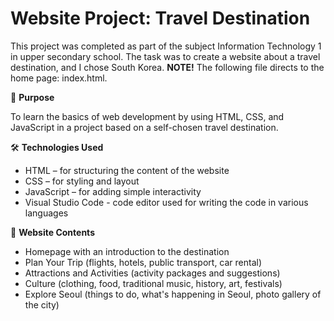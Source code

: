 # Website Project: Travel Destination
This project was completed as part of the subject Information Technology 1 in upper secondary school.
The task was to create a website about a travel destination, and I chose South Korea.
**NOTE!** The following file directs to the home page: index.html.

🎯 **Purpose**

To learn the basics of web development by using HTML, CSS, and JavaScript in a project based on a self-chosen travel destination.


🛠️ **Technologies Used**
- HTML – for structuring the content of the website
- CSS – for styling and layout
- JavaScript – for adding simple interactivity
- Visual Studio Code - code editor used for writing the code in various languages

📄 **Website Contents**
- Homepage with an introduction to the destination
- Plan Your Trip (flights, hotels, public transport, car rental)
- Attractions and Activities (activity packages and suggestions)
- Culture (clothing, food, traditional music, history, art, festivals)
- Explore Seoul (things to do, what's happening in Seoul, photo gallery of the city)
